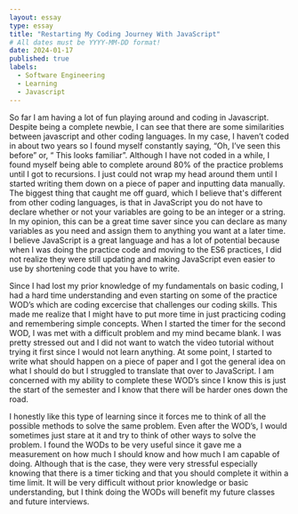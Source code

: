 ```yaml
---
layout: essay
type: essay
title: "Restarting My Coding Journey With JavaScript"
# All dates must be YYYY-MM-DD format!
date: 2024-01-17
published: true
labels:
  - Software Engineering
  - Learning
  - Javascript
---
```


So far I am having a lot of fun playing around and coding in Javascript. Despite being a complete newbie, I can see that there are some similarities between javascript and other coding languages. In my case, I haven’t coded in about two years so I found myself constantly saying, “Oh, I’ve seen this before” or, “ This looks familiar”. Although I have not coded in a while, I found myself being able to complete around 80% of the practice problems until I got to recursions. I just could not wrap my head around them until I started writing them down on a piece of paper and inputting data manually. The biggest thing that caught me off guard, which I believe that's different from other coding languages, is that in JavaScript you do not have to declare whether or not your variables are going to be an integer or a string. In my opinion, this can be a great time saver since you can declare as many variables as you need and assign them to anything you want at a later time. I believe JavaScript is a great language and has a lot of potential because when I was doing the practice code and moving to the ES6 practices, I did not realize they were still updating and making JavaScript even easier to use by shortening code that you have to write.

Since I had lost my prior knowledge of my fundamentals on basic coding, I had a hard time understanding and even starting on some of the practice WOD’s which are coding excercise that challenges our coding skills. This made me realize that I might have to put more time in just practicing coding and remembering simple concepts. When I started the timer for the second WOD, I was met with a difficult problem and my mind became blank. I was pretty stressed out and I did not want to watch the video tutorial without trying it first since I would not learn anything. At some point, I started to write what should happen on a piece of paper and I got the general idea on what I should do but I struggled to translate that over to JavaScript. I am concerned with my ability to complete these WOD’s since I know this is just the start of the semester and I know that there will be harder ones down the road.

I honestly like this type of learning since it forces me to think of all the possible methods to solve the same problem. Even after the WOD’s, I would sometimes just stare at it and try to think of other ways to solve the problem. I found the WODs to be very useful since it gave me a measurement on how much I should know and how much I am capable of doing. Although that is the case, they were very stressful especially knowing that there is a timer ticking and that you should complete it within a time limit. It will be very difficult without prior knowledge or basic understanding, but I think doing the WODs will benefit my future classes and future interviews.
